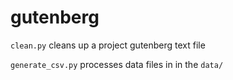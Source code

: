 
gutenberg
===

`clean.py` cleans up a project gutenberg text file

`generate_csv.py` processes data files in in the `data/` 